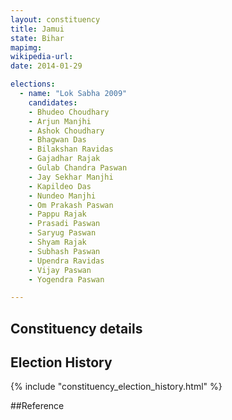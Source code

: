 ```yaml
---
layout: constituency
title: Jamui
state: Bihar
mapimg: 
wikipedia-url: 
date: 2014-01-29

elections: 
  - name: "Lok Sabha 2009"
    candidates: 
    - Bhudeo Choudhary 
    - Arjun Manjhi 
    - Ashok Choudhary 
    - Bhagwan Das 
    - Bilakshan Ravidas 
    - Gajadhar Rajak 
    - Gulab Chandra Paswan 
    - Jay Sekhar Manjhi 
    - Kapildeo Das 
    - Nundeo Manjhi 
    - Om Prakash Paswan 
    - Pappu Rajak 
    - Prasadi Paswan 
    - Saryug Paswan 
    - Shyam Rajak 
    - Subhash Paswan 
    - Upendra Ravidas 
    - Vijay Paswan 
    - Yogendra Paswan 

---
```

## Constituency details


## Election History
{% include "constituency_election_history.html" %}

##Reference

